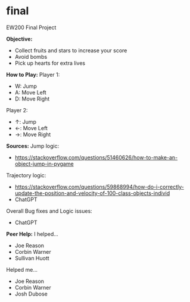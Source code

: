 # final
EW200 Final Project


**Objective:**
- Collect fruits and stars to increase your score
- Avoid bombs
- Pick up hearts for extra lives


**How to Play:**
Player 1:
- W: Jump
- A: Move Left
- D: Move Right

Player 2:
- ↑: Jump
- ←: Move Left
- →: Move Right


**Sources:**
Jump logic:
- https://stackoverflow.com/questions/51460626/how-to-make-an-object-jump-in-pygame

Trajectory logic:
- https://stackoverflow.com/questions/59868994/how-do-i-correctly-update-the-position-and-velocity-of-100-class-objects-individ
- ChatGPT

Overall Bug fixes and Logic issues:
- ChatGPT


**Peer Help:**
I helped...
- Joe Reason
- Corbin Warner
- Sullivan Huott

Helped me...
- Joe Reason
- Corbin Warner
- Josh Dubose
